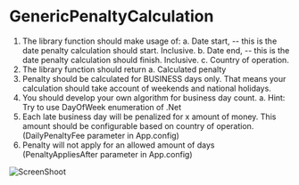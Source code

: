 # GenericPenaltyCalculation

1)	The library function should make usage of:
  a.	Date start, -- this is the date penalty calculation should start. Inclusive.
  b.	Date end, -- this is the date penalty calculation should finish. Inclusive.
  c.	Country of operation.
2)	The library function should return
  a.	Calculated penalty
3)	Penalty should be calculated for BUSINESS days only. That means your calculation should take account of weekends and national holidays. 
4)	You should develop your own algorithm for business day count. 
  a.	Hint: Try to use DayOfWeek enumeration of .Net
5)	Each late business day will be penalized for x amount of money. This amount should be configurable based on country of operation. (DailyPenaltyFee parameter in App.config)
6)	Penalty will not apply for an allowed amount of days (PenaltyAppliesAfter parameter in App.config)



![ScreenShoot](Ekran_Görüntüsü_1.JPG)
